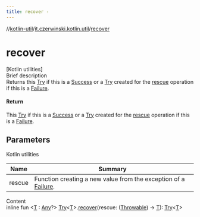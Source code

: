 ```yaml
---
title: recover -
---
```

//[kotlin-util](../index.md)/[it.czerwinski.kotlin.util](index.md)/[recover](recover.md)



# recover  
[Kotlin utilities]  
Brief description  
Returns this [Try](-try/index.md) if this is a [Success](-success/index.md) or a [Try](-try/index.md) created for the [rescue]() operation if this is a [Failure](-failure/index.md).  
  


#### Return  
This [Try](-try/index.md) if this is a [Success](-success/index.md) or a [Try](-try/index.md) created for the [rescue]() operation if this is a [Failure](-failure/index.md).  
  


## Parameters  
  
Kotlin utilities  
  
|  Name|  Summary| 
|---|---|
| rescue| Function creating a new value from the exception of a [Failure](-failure/index.md).
  
  
Content  
inline fun <[T](recover.md) : [Any](https://kotlinlang.org/api/latest/jvm/stdlib/kotlin/-any/index.html)?> [Try](-try/index.md)<[T](recover.md)>.[recover](recover.md)(rescue: ([Throwable](https://kotlinlang.org/api/latest/jvm/stdlib/kotlin/-throwable/index.html)) -> [T](recover.md)): [Try](-try/index.md)<[T](recover.md)>  



